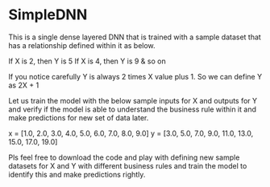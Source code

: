 # SimpleDNN

This is a single dense layered DNN that is trained with a sample dataset that has a relationship defined within it as below.

  If X is 2, then Y is 5
  If X is 4, then Y is 9 & so on

If you notice carefully Y is always 2 times X value plus 1. So we can define Y as 2X + 1

Let us train the model with the below sample inputs for X and outputs for Y and verify if the  model is able to understand the business rule within it and make predictions for new set of data later.

x = [1.0, 2.0, 3.0, 4.0, 5.0, 6.0, 7.0, 8.0, 9.0]
y = [3.0, 5.0, 7.0, 9.0, 11.0, 13.0, 15.0, 17.0, 19.0]

Pls feel free to download the code and play with defining new sample datasets for X and Y with different business rules and train the model to identify this and make predictions rightly.
